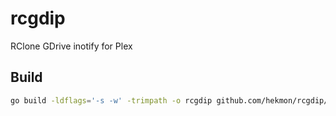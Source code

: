 # rcgdip

RClone GDrive inotify for Plex

## Build

```bash
go build -ldflags='-s -w' -trimpath -o rcgdip github.com/hekmon/rcgdip/cmd
```
